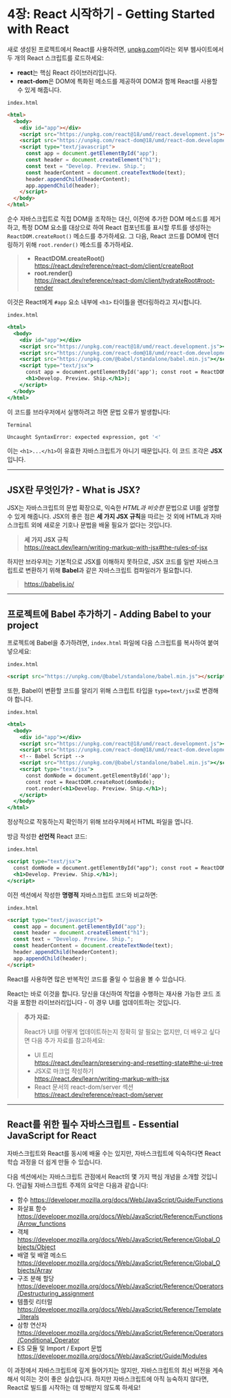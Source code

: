 # 4장: React 시작하기 - Getting Started with React

새로 생성된 프로젝트에서 React를 사용하려면, [unpkg.com](https://unpkg.com/)이라는 외부 웹사이트에서 두 개의 React 스크립트를 로드하세요:

- **react**는 핵심 React 라이브러리입니다.
- **react-dom**은 DOM에 특화된 메소드를 제공하여 DOM과 함께 React를 사용할 수 있게 해줍니다.

`index.html`

```html
<html>
  <body>
    <div id="app"></div>
    <script src="https://unpkg.com/react@18/umd/react.development.js"></script>
    <script src="https://unpkg.com/react-dom@18/umd/react-dom.development.js"></script>
    <script type="text/javascript">
      const app = document.getElementById("app");
      const header = document.createElement("h1");
      const text = "Develop. Preview. Ship.";
      const headerContent = document.createTextNode(text);
      header.appendChild(headerContent);
      app.appendChild(header);
    </script>
  </body>
</html>
```

순수 자바스크립트로 직접 DOM을 조작하는 대신, 이전에 추가한 DOM 메소드를 제거하고, 특정 DOM 요소를 대상으로 하여 React 컴포넌트를 표시할 루트를 생성하는 `ReactDOM.createRoot()` 메소드를 추가하세요. 그 다음, React 코드를 DOM에 렌더링하기 위해 `root.render()` 메소드를 추가하세요.

> - **ReactDOM.createRoot()**  
>   <https://react.dev/reference/react-dom/client/createRoot>
> - **root.render()**  
>   <https://react.dev/reference/react-dom/client/hydrateRoot#root-render>

이것은 React에게 `#app` 요소 내부에 `<h1>` 타이틀을 렌더링하라고 지시합니다.

`index.html`

```jsx
<html>
  <body>
    <div id="app"></div>
    <script src="https://unpkg.com/react@18/umd/react.development.js"></script>
    <script src="https://unpkg.com/react-dom@18/umd/react-dom.development.js"></script>
    <script src="https://unpkg.com/@babel/standalone/babel.min.js"></script>
    <script type="text/jsx">
      const app = document.getElementById('app'); const root = ReactDOM.createRoot(app); root.render(
      <h1>Develop. Preview. Ship.</h1>);
    </script>
  </body>
</html>
```

이 코드를 브라우저에서 실행하려고 하면 문법 오류가 발생합니다:

`Terminal`

```bash
Uncaught SyntaxError: expected expression, got '<'
```

이는 `<h1>...</h1>`이 유효한 자바스크립트가 아니기 때문입니다. 이 코드 조각은 **JSX**입니다.

---

## JSX란 무엇인가? - What is JSX?

JSX는 자바스크립트의 문법 확장으로, 익숙한 _HTML과 비슷한_ 문법으로 UI를 설명할 수 있게 해줍니다. JSX의 좋은 점은 **세 가지 JSX 규칙**을 따르는 것 외에 HTML과 자바스크립트 외에 새로운 기호나 문법을 배울 필요가 없다는 것입니다.

> **세 가지 JSX 규칙**  
> <https://react.dev/learn/writing-markup-with-jsx#the-rules-of-jsx>

하지만 브라우저는 기본적으로 JSX를 이해하지 못하므로, JSX 코드를 일반 자바스크립트로 변환하기 위해 **Babel**과 같은 자바스크립트 컴파일러가 필요합니다.

> <https://babeljs.io/>

---

## 프로젝트에 Babel 추가하기 - Adding Babel to your project

프로젝트에 Babel을 추가하려면, `index.html` 파일에 다음 스크립트를 복사하여 붙여넣으세요:

`index.html`

```html
<script src="https://unpkg.com/@babel/standalone/babel.min.js"></script>
```

또한, Babel이 변환할 코드를 알리기 위해 스크립트 타입을 `type=text/jsx`로 변경해야 합니다.

`index.html`

```jsx
<html>
  <body>
    <div id="app"></div>
    <script src="https://unpkg.com/react@18/umd/react.development.js"></script>
    <script src="https://unpkg.com/react-dom@18/umd/react-dom.development.js"></script>
    <!-- Babel Script -->
    <script src="https://unpkg.com/@babel/standalone/babel.min.js"></script>
    <script type="text/jsx">
      const domNode = document.getElementById('app');
      const root = ReactDOM.createRoot(domNode);
      root.render(<h1>Develop. Preview. Ship.</h1>);
    </script>
  </body>
</html>
```

정상적으로 작동하는지 확인하기 위해 브라우저에서 HTML 파일을 엽니다.

방금 작성한 **선언적** React 코드:

`index.html`

```jsx
<script type="text/jsx">
  const domNode = document.getElementById("app"); const root = ReactDOM.createRoot(domNode); root.render(
  <h1>Develop. Preview. Ship.</h1>);
</script>
```

이전 섹션에서 작성한 **명령적** 자바스크립트 코드와 비교하면:

`index.html`

```html
<script type="text/javascript">
  const app = document.getElementById("app");
  const header = document.createElement("h1");
  const text = "Develop. Preview. Ship.";
  const headerContent = document.createTextNode(text);
  header.appendChild(headerContent);
  app.appendChild(header);
</script>
```

React를 사용하면 많은 반복적인 코드를 줄일 수 있음을 볼 수 있습니다.

React는 바로 이것을 합니다. 당신을 대신하여 작업을 수행하는 재사용 가능한 코드 조각을 포함한 라이브러리입니다 - 이 경우 UI를 업데이트하는 것입니다.

> **추가 자료:**
>
> React가 UI를 어떻게 업데이트하는지 정확히 알 필요는 없지만, 더 배우고 싶다면 다음 추가 자료를 참고하세요:
>
> - UI 트리  
>   <https://react.dev/learn/preserving-and-resetting-state#the-ui-tree>
> - JSX로 마크업 작성하기  
>   <https://react.dev/learn/writing-markup-with-jsx>
> - React 문서의 react-dom/server 섹션  
>   <https://react.dev/reference/react-dom/server>

---

## React를 위한 필수 자바스크립트 - Essential JavaScript for React

자바스크립트와 React를 동시에 배울 수는 있지만, 자바스크립트에 익숙하다면 React 학습 과정을 더 쉽게 만들 수 있습니다.

다음 섹션에서는 자바스크립트 관점에서 React의 몇 가지 핵심 개념을 소개할 것입니다. 언급될 자바스크립트 주제의 요약은 다음과 같습니다:

- 함수
  <https://developer.mozilla.org/docs/Web/JavaScript/Guide/Functions>
- 화살표 함수<https://developer.mozilla.org/docs/Web/JavaScript/Reference/Functions/Arrow_functions>
- 객체 <https://developer.mozilla.org/docs/Web/JavaScript/Reference/Global_Objects/Object>
- 배열 및 배열 메소드 <https://developer.mozilla.org/docs/Web/JavaScript/Reference/Global_Objects/Array>
- 구조 분해 할당 <https://developer.mozilla.org/docs/Web/JavaScript/Reference/Operators/Destructuring_assignment>
- 템플릿 리터럴 <https://developer.mozilla.org/docs/Web/JavaScript/Reference/Template_literals>
- 삼항 연산자 <https://developer.mozilla.org/docs/Web/JavaScript/Reference/Operators/Conditional_Operator>
- ES 모듈 및 Import / Export 문법 <https://developer.mozilla.org/docs/Web/JavaScript/Guide/Modules>

이 과정에서 자바스크립트에 깊게 들어가지는 않지만, 자바스크립트의 최신 버전을 계속해서 익히는 것이 좋은 실습입니다. 하지만 자바스크립트에 아직 능숙하지 않다면, React로 빌드를 시작하는 데 방해받지 않도록 하세요!
